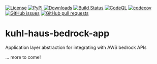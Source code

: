 <!-- These are examples of badges you might want to add to your README:
   please update the URLs accordingly 

[![ReadTheDocs](https://readthedocs.org/projects/kuhl-haus-bedrock-app/badge/?version=latest)](https://kuhl-haus-bedrock-app.readthedocs.io/en/stable/)
[![Conda-Forge](https://img.shields.io/conda/vn/conda-forge/kuhl-haus-bedrock-app.svg)](https://anaconda.org/conda-forge/kuhl-haus-bedrock-app)
[![Monthly Downloads](https://pepy.tech/badge/kuhl-haus-bedrock-app/month)](https://pepy.tech/project/kuhl-haus-bedrock-app)
-->

[![License](https://img.shields.io/github/license/kuhl-haus/kuhl-haus-bedrock-app)](https://github.com/kuhl-haus/kuhl-haus-bedrock-app/blob/mainline/LICENSE.txt)
[![PyPI](https://img.shields.io/pypi/v/kuhl-haus-bedrock-app.svg)](https://pypi.org/project/kuhl-haus-bedrock-app/)
[![Downloads](https://static.pepy.tech/badge/kuhl-haus-bedrock-app/month)](https://pepy.tech/project/kuhl-haus-bedrock-app)
[![Build Status](https://github.com/kuhl-haus/kuhl-haus-bedrock-app/actions/workflows/publish-to-pypi.yml/badge.svg)](https://github.com/kuhl-haus/kuhl-haus-bedrock-app/actions/workflows/publish-to-pypi.yml)
[![CodeQL](https://github.com/kuhl-haus/kuhl-haus-bedrock-app/workflows/CodeQL/badge.svg)](https://github.com/kuhl-haus/kuhl-haus-bedrock-app/actions/workflows/github-code-scanning/codeql/)
[![codecov](https://codecov.io/gh/kuhl-haus/kuhl-haus-bedrock-app/branch/mainline/graph/badge.svg)](https://codecov.io/gh/kuhl-haus/kuhl-haus-bedrock-app)
[![GitHub issues](https://img.shields.io/github/issues/kuhl-haus/kuhl-haus-bedrock-app)](https://github.com/kuhl-haus/kuhl-haus-bedrock-app/issues)
[![GitHub pull requests](https://img.shields.io/github/issues-pr/kuhl-haus/kuhl-haus-bedrock-app)](https://github.com/kuhl-haus/kuhl-haus-bedrock-app/pulls)


# kuhl-haus-bedrock-app

Application layer abstraction for integrating with AWS bedrock APIs

... more to come!


